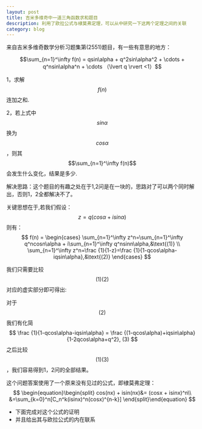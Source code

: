 ```yaml
---
layout: post
title: 吉米多维奇中一道三角函数求和题目
description: 利用了欧拉公式与棣莫弗定理，可以从中研究一下这两个定理之间的关联
category: blog
---
```


来自吉米多维奇数学分析习题集第\(2551\)题目，有一些有意思的地方：


$$\sum_{n=1}^\infty f(n) = qsin\alpha + q^2sin\alpha^2 + \cdots + q^nsin\alpha^n + \cdots （\lvert q \rvert <1）$$

1，求解$$f(n)$$连加之和.

2，若上式中$$sin\alpha$$换为$$cos\alpha$$，则其$$\sum_{n=1}^\infty f(n)$$会发生什么变化，结果是多少.

解决思路：这个题目的有趣之处在于1,2问是在一块的，思路对了可以两个同时解出，否则1，2全都解决不了。

关键思想在于,若我们假设：
$$
z=q(cos\alpha + isin\alpha)
$$
则有：
$$
f(n) =
\begin{cases}
\sum_{n=1}^\infty z^n=\sum_{n=1}^\infty q^ncosn\alpha + i\sum_{n=1}^\infty q^nsinn\alpha,&\text{(1)} \\
\sum_{n=1}^\infty z^n=\frac {1}{1-z}=\frac {1}{1-qcos\alpha-iqsin\alpha},&\text{(2)}
\end{cases}
$$

我们只需要比较$$(1)(2)$$对应的虚实部分即可得出:

对于$$(2)$$我们有化简
$$
\frac {1}{1-qcos\alpha-iqsin\alpha} = \frac {(1-qcos\alpha)+iqsin\alpha}{1-2qcos\alpha+q^2},     (3)
$$
之后比较$$(1)(3)$$，我们容易得到1，2问的全部结果。

这个问题答案使用了一个原来没有见过的公式，即棣莫弗定理：
$$
\begin{equation}\begin{split} 
cos(nx) + isin(nx)&= (cosx + isinx)^n\\
&=\sum_{k=0}^n[C_n^k(isinx)^n(cosx)^{n-k}]
\end{split}\end{equation}
$$
* 下面完成对这个公式的证明
* 并且给出其与欧拉公式的内在联系

<script type="text/javascript"
   src="http://cdn.mathjax.org/mathjax/latest/MathJax.js?config=TeX-AMS-MML_HTMLorMML">
</script>


<script type="text/javascript"
   src="http://cdn.mathjax.org/mathjax/latest/MathJax.js?config=TeX-AMS-MML_HTMLorMML">
</script>
